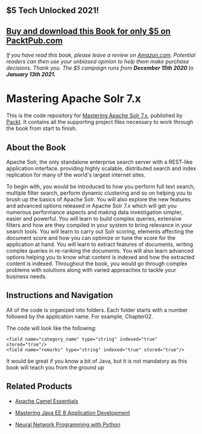 ## $5 Tech Unlocked 2021!
[Buy and download this Book for only $5 on PacktPub.com](https://www.packtpub.com/product/mastering-apache-solr-7-x/9781788837385)
-----
*If you have read this book, please leave a review on [Amazon.com](https://www.amazon.com/gp/product/178883738X).     Potential readers can then use your unbiased opinion to help them make purchase decisions. Thank you. The $5 campaign         runs from __December 15th 2020__ to __January 13th 2021.__*

# Mastering Apache Solr 7.x
This is the code repository for [Mastering Apache Solr 7.x](https://www.packtpub.com/big-data-and-business-intelligence/mastering-apache-solr-7x?utm_source=github&utm_medium=repository&utm_campaign=9781788837385), published by [Packt](https://www.packtpub.com/?utm_source=github). It contains all the supporting project files necessary to work through the book from start to finish.
## About the Book
Apache Solr, the only standalone enterprise search server with a REST-like application interface. providing highly scalable, distributed search and index replication for many of the world's largest internet sites.

To begin with, you would be introduced to how you perform full text search, multiple filter search, perform dynamic clustering and so on helping you to brush up the basics of Apache Solr. You will also explore the new features and advanced options released in Apache Solr 7.x which will get you numerous performance aspects and making data investigation simpler, easier and powerful. You will learn to build complex queries, extensive filters and how are they compiled in your system to bring relevance in your search tools. You will learn to carry out Solr scoring, elements affecting the document score and how you can optimize or tune the score for the application at hand. You will learn to extract features of documents, writing complex queries in re-ranking the documents. You will also learn advanced options helping you to know what content is indexed and how the extracted content is indexed. Throughout the book, you would go through complex problems with solutions along with varied approaches to tackle your business needs.


## Instructions and Navigation
All of the code is organized into folders. Each folder starts with a number followed by the application name. For example, Chapter02.



The code will look like the following:
```
<field name="category_name" type="string" indexed="true"
stored="true"/>
<field name="remarks" type="string" indexed="true" stored="true"/>
```

It would be great if you know a bit of Java, but it is not mandatory as this book
will teach you from the ground up

## Related Products
* [Apache Camel Essentials](https://www.packtpub.com/application-development/apache-camel-essentials?utm_source=github&utm_medium=repository&utm_campaign=9781782176176)

* [Mastering Java EE 8 Application Development](https://www.packtpub.com/application-development/mastering-java-ee-8-application-development?utm_source=github&utm_medium=repository&utm_campaign=9781786469205)

* [Neural Network Programming with Python](https://www.packtpub.com/big-data-and-business-intelligence/neural-network-programming-python?utm_source=github&utm_medium=repository&utm_campaign=9781784398217)



